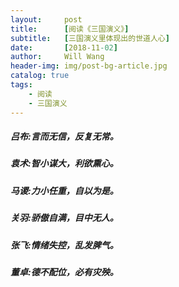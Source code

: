 ```yaml
---
layout:     post
title:      [阅读《三国演义》]
subtitle:   [三国演义里体现出的世道人心]
date:       [2018-11-02]
author:     Will Wang
header-img: img/post-bg-article.jpg
catalog: true
tags:
    - 阅读
    - 三国演义
---
```


##### 吕布:言而无信，反复无常。
##### 袁术:智小谋大，利欲熏心。
##### 马谡:力小任重，自以为是。
##### 关羽:骄傲自满，目中无人。
##### 张飞:情绪失控，乱发脾气。
##### 董卓:德不配位，必有灾殃。